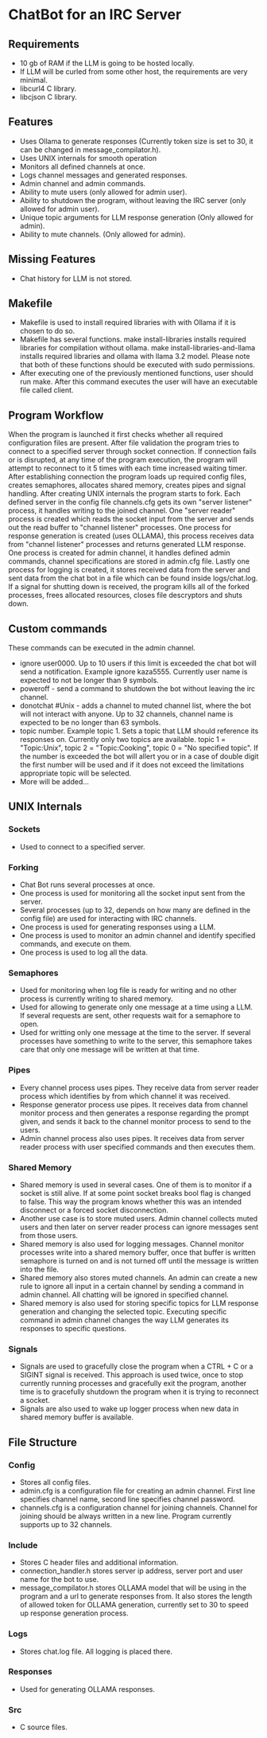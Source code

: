 # ChatBot for an IRC Server

## Requirements
- 10 gb of RAM if the LLM is going to be hosted locally.
- If LLM will be curled from some other host, the requirements are very minimal.
- libcurl4 C library.
- libcjson C library.

## Features 
- Uses Ollama to generate responses (Currently token size is set to 30, it can be changed in message_compilator.h).
- Uses UNIX internals for smooth operation
- Monitors all defined channels at once.
- Logs channel messages and generated responses.
- Admin channel and admin commands.
- Ability to mute users (only allowed for admin user).
- Ability to shutdown the program, without leaving the IRC server (only allowed for admin user).
- Unique topic arguments for LLM response generation (Only allowed for admin).
- Ability to mute channels. (Only allowed for admin).

## Missing Features
- Chat history for LLM is not stored.

## Makefile
- Makefile is used to install required libraries with with Ollama if it is chosen to do so.
- Makefile has several functions. make install-libraries installs required libraries for compilation without ollama. make install-libraries-and-llama installs required libraries and ollama with llama 3.2 model. Please note that both of these functions should be executed with sudo permissions.
- After executing one of the previously mentioned functions, user should run make. After this command executes the user will have an executable file called client.

## Program Workflow
When the program is launched it first checks whether all required configuration files are present. After file validation the program tries to connect to a specified server through socket connection. If connection fails or is disrupted, at any time of the program execution, the program will attempt to reconnect to it 5 times with each time increased waiting timer. After establishing connection the program loads up required config files, creates semaphores, allocates shared memory, creates pipes and signal handling. After creating UNIX internals the program starts to fork. Each defined server in the config file channels.cfg gets its own "server listener" process, it handles writing to the joined channel. One "server reader" process is created which reads the socket input from the server and sends out the read buffer to "channel listener" processes. One process for response generation is created (uses OLLAMA), this process receives data from "channel listener" processes and returns generated LLM response. One process is created for admin channel, it handles defined admin commands, channel specifications are stored in admin.cfg file. Lastly one process for logging is created, it stores received data from the server and sent data from the chat bot in a file which can be found inside logs/chat.log. If a signal for shutting down is received, the program kills all of the forked processes, frees allocated resources, closes file descryptors and shuts down. 

## Custom commands
These commands can be executed in the admin channel.
- ignore user0000. Up to 10 users if this limit is exceeded the chat bot will send a notification. Example ignore kaza5555. Currently user name is expected to not be longer than 9 symbols.
- poweroff - send a command to shutdown the bot without leaving the irc channel.
- donotchat #Unix - adds a channel to muted channel list, where the bot will not interact with anyone. Up to 32 channels, channel name is expected to be no longer than 63 symbols.
- topic number. Example topic 1. Sets a topic that LLM should reference its responses on. Currently only two topics are available. topic 1 = "Topic:Unix", topic 2 = "Topic:Cooking", topic 0 = "No specified topic". If the number is exceeded the bot will allert you or in a case of double digit the first number will be used and if it does not exceed the limitations appropriate topic will be selected.
- More will be added...

## UNIX Internals

### Sockets
- Used to connect to a specified server.

### Forking
- Chat Bot runs several processes at once.
- One process is used for monitoring all the socket input sent from the server.
- Several processes (up to 32, depends on how many are defined in the config file) are used for interacting with IRC channels.
- One process is used for generating responses using a LLM.
- One process is used to monitor an admin channel and identify specified commands, and execute on them. 
- One process is used to log all the data.

### Semaphores
- Used for monitoring when log file is ready for writing and no other process is currently writing to shared memory.
- Used for allowing to generate only one message at a time using a LLM. If several requests are sent, other requests wait for a semaphore to open.
- Used for writting only one message at the time to the server. If several processes have something to write to the server, this semaphore takes care that only one message will be written at that time.

### Pipes
- Every channel process uses pipes. They receive data from server reader process which identifies by from which channel it was received.
- Response generator process use pipes. It receives data from channel monitor process and then generates a response regarding the prompt given, and sends it back to the channel monitor process to send to the users.
- Admin channel process also uses pipes. It receives data from server reader process with user specified commands and then executes them.

### Shared Memory
- Shared memory is used in several cases. One of them is to monitor if a socket is still alive. If at some point socket breaks bool flag is changed to false. This way the program knows whether this was an intended disconnect or a forced socket disconnection.
- Another use case is to store muted users. Admin channel collects muted users and then later on server reader process can ignore messages sent from those users.
- Shared memory is also used for logging messages. Channel monitor processes write into a shared memory buffer, once that buffer is written semaphore is turned on and is not turned off until the message is written into the file.
- Shared memory also stores muted channels. An admin can create a new rule to ignore all input in a certain channel by sending a command in admin channel. All chatting will be ignored in specified channel.
- Shared memory is also used for storing specific topics for LLM response generation and changing the selected topic. Executing specific command in admin channel changes the way LLM generates its responses to specific questions.

### Signals
- Signals are used to gracefully close the program when a CTRL + C or a SIGINT signal is received. This approach is used twice, once to stop currently running processes and gracefully exit the program, another time is to gracefully shutdown the program when it is trying to reconnect a socket.
- Signals are also used to wake up logger process when new data in shared memory buffer is available.

## File Structure
### Config
- Stores all config files.
- admin.cfg is a configuration file for creating an admin channel. First line specifies channel name, second line specifies channel password.
- channels.cfg is a configuration channel for joining channels. Channel for joining should be always written in a new line. Program currently supports up to 32 channels.

### Include
- Stores C header files and additional information.
- connection_handler.h stores server ip address, server port and user name for the bot to use.
- message_compilator.h stores OLLAMA model that will be using in the program and a url to generate responses from. It also stores the length of allowed token for OLLAMA generation, currently set to 30 to speed up response generation process.

### Logs
- Stores chat.log file. All logging is placed there.

### Responses
- Used for generating OLLAMA responses.

### Src
- C source files.


